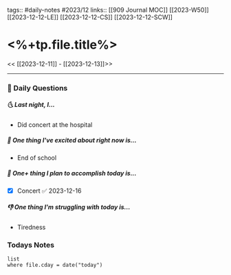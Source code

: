 tags:: #daily-notes #2023/12 
links:: [[909 Journal MOC]] [[2023-W50]] [[2023-12-12-LE]] [[2023-12-12-CS]] [[2023-12-12-SCW]]
# <%+tp.file.title%>
<< [[2023-12-11]] - [[2023-12-13]]>>

---
### 📅 Daily Questions
##### 🌜 Last night, I...
- Did concert at the hospital

##### 🙌 One thing I've excited about right now is...
- End of school

##### 🚀 One+ thing I plan to accomplish today is...
- [x] Concert ✅ 2023-12-16

##### 👎 One thing I'm struggling with today is...
- Tiredness

### Todays Notes
```dataview
list 
where file.cday = date("today")
```
